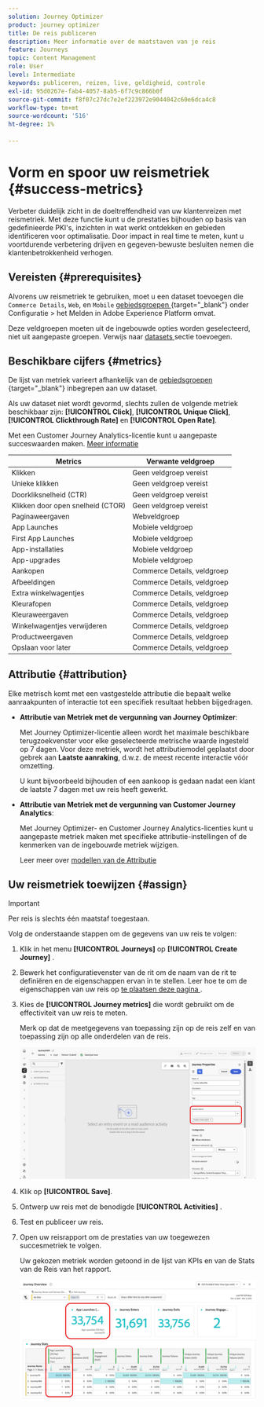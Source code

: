 ```yaml
---
solution: Journey Optimizer
product: journey optimizer
title: De reis publiceren
description: Meer informatie over de maatstaven van je reis
feature: Journeys
topic: Content Management
role: User
level: Intermediate
keywords: publiceren, reizen, live, geldigheid, controle
exl-id: 95d0267e-fab4-4057-8ab5-6f7c9c866b0f
source-git-commit: f8f07c27dc7e2ef223972e9044042c60e6dca4c8
workflow-type: tm+mt
source-wordcount: '516'
ht-degree: 1%

---
```


# Vorm en spoor uw reismetriek {#success-metrics}

Verbeter duidelijk zicht in de doeltreffendheid van uw klantenreizen met reismetriek. Met deze functie kunt u de prestaties bijhouden op basis van gedefinieerde PKI&#39;s, inzichten in wat werkt ontdekken en gebieden identificeren voor optimalisatie. Door impact in real time te meten, kunt u voortdurende verbetering drijven en gegeven-bewuste besluiten nemen die klantenbetrokkenheid verhogen.

## Vereisten {#prerequisites}

Alvorens uw reismetriek te gebruiken, moet u een dataset toevoegen die `Commerce Details`, `Web`, en `Mobile` [ gebiedsgroepen ](https://experienceleague.adobe.com/docs/experience-platform/xdm/tutorials/create-schema-ui.html#field-group){target="_blank"} onder Configuratie > het Melden in Adobe Experience Platform omvat.

Deze veldgroepen moeten uit de ingebouwde opties worden geselecteerd, niet uit aangepaste groepen. Verwijs naar [ datasets ](../reports/reporting-configuration.md#add-datasets) sectie toevoegen.

## Beschikbare cijfers {#metrics}

De lijst van metriek varieert afhankelijk van de [ gebiedsgroepen ](https://experienceleague.adobe.com/docs/experience-platform/xdm/tutorials/create-schema-ui.html#field-group){target="_blank"} inbegrepen aan uw dataset.

Als uw dataset niet wordt gevormd, slechts zullen de volgende metriek beschikbaar zijn: **[!UICONTROL Click]**, **[!UICONTROL Unique Click]**, **[!UICONTROL Clickthrough Rate]** en **[!UICONTROL Open Rate]**.

Met een Customer Journey Analytics-licentie kunt u aangepaste succeswaarden maken. [Meer informatie](https://experienceleague.adobe.com/en/docs/analytics-platform/using/cja-components/cja-calcmetrics/cm-workflow/participation-metric)


| Metrics | Verwante veldgroep |
|-|-|
| Klikken | Geen veldgroep vereist |
| Unieke klikken | Geen veldgroep vereist |
| Doorkliksnelheid (CTR) | Geen veldgroep vereist |
| Klikken door open snelheid (CTOR) | Geen veldgroep vereist |
| Paginaweergaven | Webveldgroep |
| App Launches | Mobiele veldgroep |
| First App Launches | Mobiele veldgroep |
| App-installaties | Mobiele veldgroep |
| App-upgrades | Mobiele veldgroep |
| Aankopen | Commerce Details, veldgroep |
| Afbeeldingen | Commerce Details, veldgroep |
| Extra winkelwagentjes | Commerce Details, veldgroep |
| Kleurafopen | Commerce Details, veldgroep |
| Kleuraweergaven | Commerce Details, veldgroep |
| Winkelwagentjes verwijderen | Commerce Details, veldgroep |
| Productweergaven | Commerce Details, veldgroep |
| Opslaan voor later | Commerce Details, veldgroep |

## Attributie {#attribution}

Elke metrisch komt met een vastgestelde attributie die bepaalt welke aanraakpunten of interactie tot een specifiek resultaat hebben bijgedragen.

* **Attributie van Metriek met de vergunning van Journey Optimizer**:

  Met Journey Optimizer-licentie alleen wordt het maximale beschikbare terugzoekvenster voor elke geselecteerde metrische waarde ingesteld op 7 dagen. Voor deze metriek, wordt het attributiemodel geplaatst door gebrek aan **Laatste aanraking**, d.w.z. de meest recente interactie vóór omzetting.

  U kunt bijvoorbeeld bijhouden of een aankoop is gedaan nadat een klant de laatste 7 dagen met uw reis heeft gewerkt.

* **Attributie van Metriek met de vergunning van Customer Journey Analytics**:

  Met Journey Optimizer- en Customer Journey Analytics-licenties kunt u aangepaste metriek maken met specifieke attributie-instellingen of de kenmerken van de ingebouwde metriek wijzigen.

  Leer meer over [ modellen van de Attributie ](https://experienceleague.adobe.com/en/docs/analytics-platform/using/cja-dataviews/component-settings/attribution#attribution-models)

## Uw reismetriek toewijzen {#assign}

>[!IMPORTANT]
>
>Per reis is slechts één maatstaf toegestaan.

Volg de onderstaande stappen om de gegevens van uw reis te volgen:

1. Klik in het menu **[!UICONTROL Journeys]** op **[!UICONTROL Create Journey]** .

1. Bewerk het configuratievenster van de rit om de naam van de rit te definiëren en de eigenschappen ervan in te stellen. Leer hoe te om de eigenschappen van uw reis op [ te plaatsen deze pagina ](../building-journeys/journey-properties.md).

1. Kies de **[!UICONTROL Journey metrics]** die wordt gebruikt om de effectiviteit van uw reis te meten.

   Merk op dat de meetgegevens van toepassing zijn op de reis zelf en van toepassing zijn op alle onderdelen van de reis.

   ![](assets/success_metric.png)

1. Klik op **[!UICONTROL Save]**.

1. Ontwerp uw reis met de benodigde **[!UICONTROL Activities]** .

1. Test en publiceer uw reis.

1. Open uw reisrapport om de prestaties van uw toegewezen succesmetriek te volgen.

   Uw gekozen metriek worden getoond in de lijst van KPIs en van de Stats van de Reis van het rapport.

   ![](assets/success_metric_2.png)
